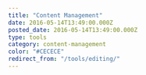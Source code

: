 ```yaml
---
title: "Content Management"
date: 2016-05-14T13:49:00.000Z
posted_date: 2016-05-14T13:49:00.000Z
type: tools
category: content-management
color: "#CECECE"
redirect_from: "/tools/editing/"
---
```

